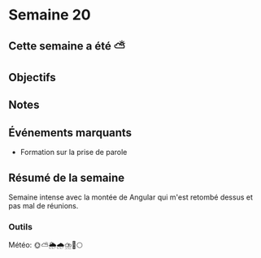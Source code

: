 # Semaine 20

## Cette semaine a été ⛅

## Objectifs

## Notes

## Événements marquants

- Formation sur la prise de parole

## Résumé de la semaine

Semaine intense avec la montée de Angular qui m'est retombé dessus et pas mal de réunions. 

### Outils

Météo: 🌞⛅🌦️🌧️⛈️🌈🌕
